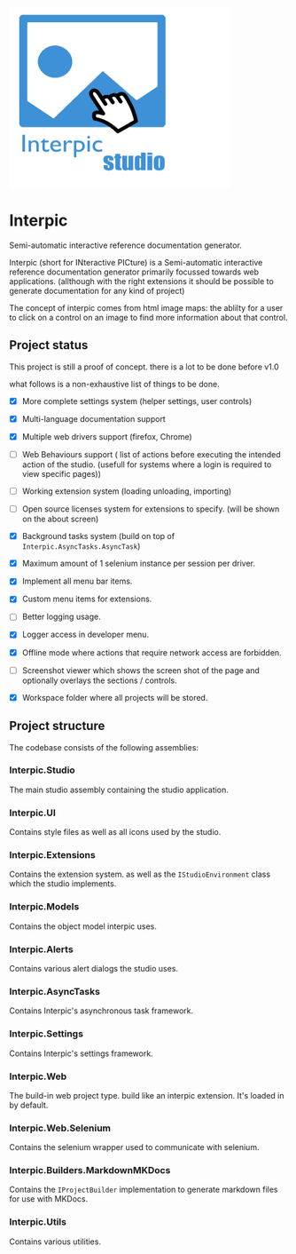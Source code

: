 <img src="https://github.com/lsieben97/Interpic/blob/master/src/Interpic.Icons/Icons/Logo.png" width="400" height="325"/>


# Interpic
Semi-automatic interactive reference documentation generator.  

Interpic (short for INteractive PICture) is a Semi-automatic interactive reference documentation generator primarily focussed towards web applications. (allthough with the right extensions it should be possible to generate documentation for any kind of project)  

The concept of interpic comes from html image maps: the ablilty for a user to click on a control on an image to find more information about that control.

## Project status
This project is still a proof of concept. there is a lot to be done before v1.0  

what follows is a non-exhaustive list of things to be done.
- [x] More complete settings system (helper settings, user controls) 
- [x] Multi-language documentation support
- [x] Multiple web drivers support (firefox, Chrome)
- [ ] Web Behaviours support ( list of actions before executing the intended action of the studio. (usefull for systems where a login is required to view specific pages))
- [ ] Working extension system (loading unloading, importing)
- [ ] Open source licenses system for extensions to specify. (will be shown on the about screen)
- [x] Background tasks system (build on top of `Interpic.AsyncTasks.AsyncTask`)
- [x] Maximum amount of 1 selenium instance per session per driver.
- [x] Implement all menu bar items.
- [x] Custom menu items for extensions.
- [ ] Better logging usage.
- [x] Logger access in developer menu.
- [x] Offline mode where actions that require network access are forbidden.
- [ ] Screenshot viewer which shows the screen shot of the page and optionally overlays the sections / controls.
- [x] Workspace folder where all projects will be stored.


## Project structure
The codebase consists of the following assemblies:
### Interpic.Studio
The main studio assembly containing the studio application.
### Interpic.UI
Contains style files as well as all icons used by the studio.
### Interpic.Extensions
Contains the extension system. as well as the `IStudioEnvironment` class which the studio implements.
### Interpic.Models
Contains the object model interpic uses.
### Interpic.Alerts
Contains various alert dialogs the studio uses.
### Interpic.AsyncTasks
Contains Interpic's asynchronous task framework.
### Interpic.Settings
Contains Interpic's settings framework.
### Interpic.Web
The build-in web project type. build like an interpic extension. It's loaded in by default.
### Interpic.Web.Selenium
Contains the selenium wrapper used to communicate with selenium.
### Interpic.Builders.MarkdownMKDocs
Contains the `IProjectBuilder` implementation to generate markdown files for use with MKDocs.
### Interpic.Utils
Contains various utilities.
